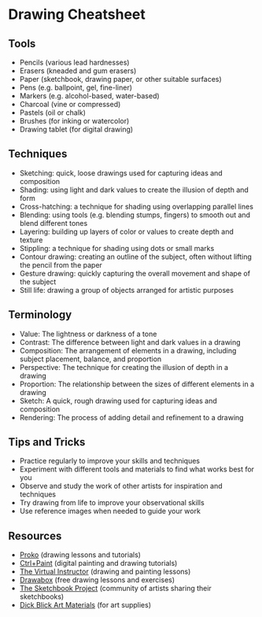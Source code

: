 # Drawing Cheatsheet

## Tools
* Pencils (various lead hardnesses)
* Erasers (kneaded and gum erasers)
* Paper (sketchbook, drawing paper, or other suitable surfaces)
* Pens (e.g. ballpoint, gel, fine-liner)
* Markers (e.g. alcohol-based, water-based)
* Charcoal (vine or compressed)
* Pastels (oil or chalk)
* Brushes (for inking or watercolor)
* Drawing tablet (for digital drawing)

## Techniques
* Sketching: quick, loose drawings used for capturing ideas and composition
* Shading: using light and dark values to create the illusion of depth and form
* Cross-hatching: a technique for shading using overlapping parallel lines
* Blending: using tools (e.g. blending stumps, fingers) to smooth out and blend different tones
* Layering: building up layers of color or values to create depth and texture
* Stippling: a technique for shading using dots or small marks
* Contour drawing: creating an outline of the subject, often without lifting the pencil from the paper
* Gesture drawing: quickly capturing the overall movement and shape of the subject
* Still life: drawing a group of objects arranged for artistic purposes

## Terminology
* Value: The lightness or darkness of a tone
* Contrast: The difference between light and dark values in a drawing
* Composition: The arrangement of elements in a drawing, including subject placement, balance, and proportion
* Perspective: The technique for creating the illusion of depth in a drawing
* Proportion: The relationship between the sizes of different elements in a drawing
* Sketch: A quick, rough drawing used for capturing ideas and composition
* Rendering: The process of adding detail and refinement to a drawing

## Tips and Tricks
* Practice regularly to improve your skills and techniques
* Experiment with different tools and materials to find what works best for you
* Observe and study the work of other artists for inspiration and techniques
* Try drawing from life to improve your observational skills
* Use reference images when needed to guide your work

## Resources
* [Proko](https://www.proko.com/) (drawing lessons and tutorials)
* [Ctrl+Paint](https://www.ctrlpaint.com/) (digital painting and drawing tutorials)
* [The Virtual Instructor](https://thevirtualinstructor.com/) (drawing and painting lessons)
* [Drawabox](https://drawabox.com/) (free drawing lessons and exercises)
* [The Sketchbook Project](https://www.sketchbookproject.com/) (community of artists sharing their sketchbooks)
* [Dick Blick Art Materials](https://www.dickblick.com/) (for art supplies)
